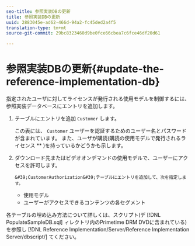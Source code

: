 ```yaml
---
seo-title: 参照実装DBの更新
title: 参照実装DBの更新
uuid: 2883045e-ad62-466d-94a2-fc45ded2a4f5
translation-type: tm+mt
source-git-commit: 29bc8323460d9be0fce66cbea7c6fce46df20d61

---
```



# 参照実装DBの更新{#update-the-reference-implementation-db}

指定されたユーザに対してライセンスが発行される使用モデルを制御するには、参照実装データベースにエントリを追加します。

1. テーブルにエントリを追加 `Customer` します。

   この表には、 `Customer` ユーザーを認証するためのユーザー名とパスワードが含まれています。 また、ユーザが購読(購読の使用モデルで発行されるライセンス ** )を持っているかどうかも示します。

1. ダウンロード先またはビデオオンデマンドの使用モデルで、ユーザーにアクセスを許可します。

       &#39;CustomerAuthorization&#39;テーブルにエントリを追加して、次を指定します。
   
   * 使用モデル
   * ユーザーがアクセスできるコンテンツの各セグメント

各テーブルの埋め込み方法について詳しくは、スクリプト(デ [!DNL PopulateSampleDB.sql] ィレクトリ内のPrimetime DRM DVDに含まれている)を参照し [!DNL Reference Implementation/Server/Reference Implementation Server/dbscript/] てください。
